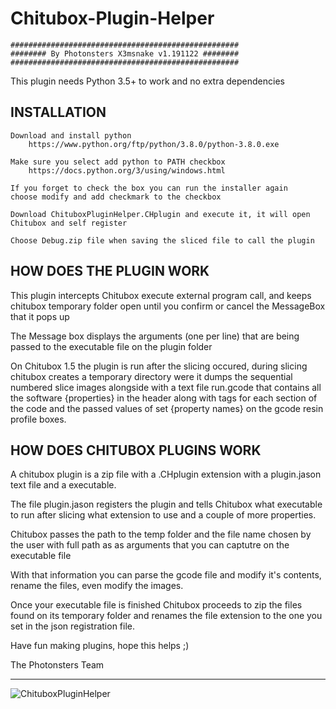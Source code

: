 # Chitubox-Plugin-Helper


    ###################################################
    ######## By Photonsters X3msnake v1.191122 ########
    ###################################################


This plugin needs Python 3.5+ to work and no extra dependencies


## INSTALLATION

    Download and install python
        https://www.python.org/ftp/python/3.8.0/python-3.8.0.exe
    
    Make sure you select add python to PATH checkbox
        https://docs.python.org/3/using/windows.html
        
    If you forget to check the box you can run the installer again
    choose modify and add checkmark to the checkbox
    
    Download ChituboxPluginHelper.CHplugin and execute it, it will open Chitubox and self register
    
    Choose Debug.zip file when saving the sliced file to call the plugin


## HOW DOES THE PLUGIN WORK

This plugin intercepts Chitubox execute external program call, and keeps chitubox temporary folder open until you confirm or cancel the MessageBox that it pops up

The Message box displays the arguments (one per line) that are being passed to the executable file on the plugin folder

On Chitubox 1.5 the plugin is run after the slicing occured, during slicing chitubox creates a temporary directory were it dumps the sequential numbered slice images alongside with a text file run.gcode that contains all the software {properties} in the header along with tags for each section of the code and the passed values of set {property names} on the gcode resin profile boxes.


## HOW DOES CHITUBOX PLUGINS WORK

A chitubox plugin is a zip file with a .CHplugin extension with a plugin.jason text file and a executable.

The file plugin.jason registers the plugin and tells Chitubox what executable to run after slicing what extension to use and a couple of more properties.

Chitubox passes the path to the temp folder and the file name chosen by the user with full path as as arguments that you can captutre on the executable file

With that information you can parse the gcode file and modify it's contents, rename the files, even modify the images.

Once your executable file is finished Chitubox proceeds to zip the files found on its temporary folder and renames the file extension to the one you set in the json registration file.


Have fun making plugins, hope this helps ;)


The Photonsters Team

----

![ChituboxPluginHelper](https://user-images.githubusercontent.com/11083514/69392720-d6841c80-0cce-11ea-8ed2-8a2eba4f7d82.png)

 

